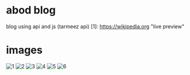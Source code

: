 # abod blog
 blog using api and js   (tarmeez api)
 [1]: https://wikipedia.org            "live preview"
 
 # images
![1](https://github.com/DeveloperAbod/abod-blog/assets/98879580/24d570d1-65a0-42c2-9f47-28a003bd646c)
![2](https://github.com/DeveloperAbod/abod-blog/assets/98879580/3be8033e-97cb-4bfa-8af7-7604fe0cd4b1)
![3](https://github.com/DeveloperAbod/abod-blog/assets/98879580/f4345298-f6a2-464d-839c-509939e12854)
![4](https://github.com/DeveloperAbod/abod-blog/assets/98879580/68e2e0c7-3397-4902-b85a-f8d1e54eaaa6)
![5](https://github.com/DeveloperAbod/abod-blog/assets/98879580/51f15027-42f0-4fbc-b815-3f286e88b11e)
![6](https://github.com/DeveloperAbod/abod-blog/assets/98879580/f5fd8a16-1f5e-4f2c-a9da-8a2c2537b8da)



